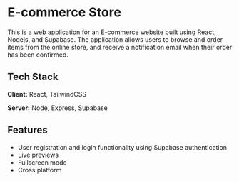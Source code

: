 
# E-commerce Store

This is a web application for an E-commerce website built using React, Nodejs, and Supabase. The application allows users to browse and order items from the online store, and receive a notification email when their order has been confirmed.

## Tech Stack

**Client:** React, TailwindCSS

**Server:** Node, Express, Supabase


## Features

- User registration and login functionality using Supabase authentication
- Live previews
- Fullscreen mode
- Cross platform

